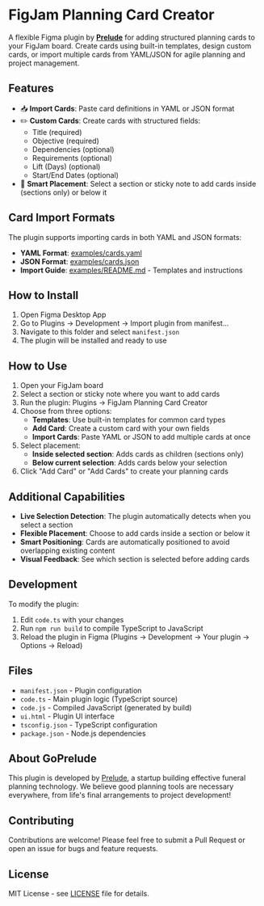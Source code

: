 # FigJam Planning Card Creator

A flexible Figma plugin by **[Prelude](https://goprelude.com)** for adding structured planning cards to your FigJam board. Create cards using built-in templates, design custom cards, or import multiple cards from YAML/JSON for agile planning and project management.

## Features

- 📥 **Import Cards**: Paste card definitions in YAML or JSON format
- ✏️ **Custom Cards**: Create cards with structured fields:
  - Title (required)
  - Objective (required)
  - Dependencies (optional)
  - Requirements (optional)
  - Lift (Days) (optional)
  - Start/End Dates (optional)
- 🎯 **Smart Placement**: Select a section or sticky note to add cards inside (sections only) or below it

## Card Import Formats

The plugin supports importing cards in both YAML and JSON formats:

- **YAML Format**: [examples/cards.yaml](examples/cards.yaml)
- **JSON Format**: [examples/cards.json](examples/cards.json)
- **Import Guide**: [examples/README.md](examples/README.md) - Templates and instructions

## How to Install

1. Open Figma Desktop App
2. Go to Plugins → Development → Import plugin from manifest...
3. Navigate to this folder and select `manifest.json`
4. The plugin will be installed and ready to use

## How to Use

1. Open your FigJam board
2. Select a section or sticky note where you want to add cards
3. Run the plugin: Plugins → FigJam Planning Card Creator
4. Choose from three options:
   - **Templates**: Use built-in templates for common card types
   - **Add Card**: Create a custom card with your own fields
   - **Import Cards**: Paste YAML or JSON to add multiple cards at once
5. Select placement:
   - **Inside selected section**: Adds cards as children (sections only)
   - **Below current selection**: Adds cards below your selection
6. Click "Add Card" or "Add Cards" to create your planning cards

## Additional Capabilities

- **Live Selection Detection**: The plugin automatically detects when you select a section
- **Flexible Placement**: Choose to add cards inside a section or below it
- **Smart Positioning**: Cards are automatically positioned to avoid overlapping existing content
- **Visual Feedback**: See which section is selected before adding cards

## Development

To modify the plugin:

1. Edit `code.ts` with your changes
2. Run `npm run build` to compile TypeScript to JavaScript
3. Reload the plugin in Figma (Plugins → Development → Your plugin → Options → Reload)

## Files

- `manifest.json` - Plugin configuration
- `code.ts` - Main plugin logic (TypeScript source)
- `code.js` - Compiled JavaScript (generated by build)
- `ui.html` - Plugin UI interface
- `tsconfig.json` - TypeScript configuration
- `package.json` - Node.js dependencies

## About GoPrelude

This plugin is developed by [Prelude](https://goprelude.com), a startup building effective funeral planning technology. We believe good planning tools are necessary everywhere, from life's final arrangements to project development!

## Contributing

Contributions are welcome! Please feel free to submit a Pull Request or open an issue for bugs and feature requests.

## License

MIT License - see [LICENSE](LICENSE) file for details.
